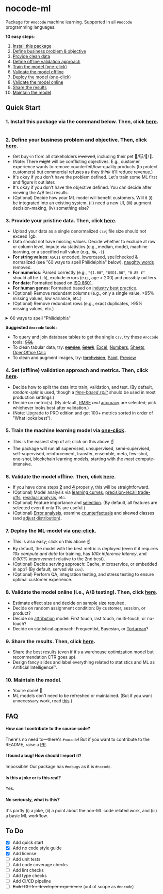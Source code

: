 # nocode-ml

Package for `#nocode` machine learning. Supported in all `#nocode` programming languages.

**10 easy steps**:  
1. [Install this package](#1-install-this-package-via-the-command-below-then-click-here)  
2. [Define business problem & objective](#2-define-your-business-problem-and-objective-then-click-here)  
3. [Provide clean data](#3-provide-your-pristine-data-then-click-here)  
4. [Define offline validation approach](#4-set-offline-validation-approach-and-metrics-then-click-here)  
5. [Train the model (one-click)](#5-train-the-machine-learning-model-via-one-click)  
6. [Validate the model offline](#6-validate-the-model-offline-then-click-here)  
7. [Deploy the model (one-click)](#7-deploy-the-ml-model-via-one-click)  
8. [Validate the model online](#8-validate-the-model-online-ie-ab-testing-then-click-here)  
9. [Share the results](#9-share-the-results-then-click-here)  
10. [Maintain the model](#10-maintain-the-model)   

## Quick Start

### 1. Install this package via the command below. Then, click [here](#2-define-your-business-problem-and-objective-then-click-here).
```

```

### 2. Define your business problem and objective. Then, click [here](#3-provide-your-pristine-data-then-click-here).
- Get buy-in from all stakeholders ~~involved~~, including their pet 🐶/🐱/🐔/🌵.   
- (Note: There ~~might~~ will be conflicting objectives. E.g., customer experience wants to remove counterfeit/low-quality products (to protect customers) but commercial refuses as they _think_ it'll reduce revenue.)
- It's okay if you don't have the problem defined. Let's train some ML first and figure it out later. 
- It's okay if you don't have the objective defined. You can decide after viewing the A/B test results.  
- (Optional) Decide how your ML model will benefit customers. Will it (i) be integrated into an existing system, (ii) need a new UI, (iii) augment decision-making, (iv) something else?

### 3. Provide your pristine data. Then, click [here](#4-set-offline-validation-approach-and-metrics-then-click-here).
- Upload your data as a single denormalized `csv`; file size should not exceed 1gb.  
- Data should not have missing values. Decide whether to exclude at row or column level, impute via statistics (e.g., median, mode), machine learning, or a specified null value (e.g., `NA`, `-1`).  
- **For string values**: `ASCII` encoded, lowercased, spellchecked & normalized (see "60 ways to spell Philidelphia" below), [naughty words](https://github.com/LDNOOBW/List-of-Dirty-Naughty-Obscene-and-Otherwise-Bad-Words) removed.  
- **For numerics**: Parsed correctly (e.g., `"$1.00"`, `"USD1.00"`, `"0.85 €"` should all be `1.0`), exclude errors (e.g., age > 200) and possibly outliers.  
- **For date**: Formatted based on [ISO 8601](https://en.wikipedia.org/wiki/ISO_8601). 
- **For human genes**: Formatted based on [industry best practice](https://www.theverge.com/2020/8/6/21355674/human-genes-rename-microsoft-excel-misreading-dates).
- (Optional) Remove redundant columns (e.g., only a single value, >95% missing values, low variance, etc.)
- (Optional) Remove redundant rows (e.g., exact duplicates, >95% missing values, etc.)  

<details><summary>60 ways to spell "Philidelphia"</summary>
<pre><code><span class="n">PHAILLIDELPPHA</span>  
<span class="n">PHIADELPHIA</span>  
<span class="n">PHIALDELPHIA</span>  
<span class="n">PHIDAELPHIA</span>  
<span class="n">PHIELADELPHIA</span>  
<span class="n">PHIILADELPHIA</span>  
<span class="n">PHILA</span>  
<span class="n">PHILA</span><span class="o">.</span>  
<span class="n">PHILAD</span>  
<span class="n">PHILADALPHIA</span>  
<span class="n">PHILADEDLPHIA</span>  
<span class="n">PHILADELAPHIA</span>  
<span class="n">PHILADELELPHIA</span>  
<span class="n">PHILADELHIA</span>  
<span class="n">PHILADELHIPHILADELHPIA</span>  
<span class="n">PHILADELHPIA</span>  
<span class="n">PHILADELOHIA</span>  
<span class="n">PHILADELPH</span>  
<span class="n">PHILADELPHA</span>  
<span class="n">PHILADELPHAI</span>  
<span class="n">PHILADELPHI</span>  
<span class="n">PHILADELPHIA</span>  
<span class="n">PHILADELPHIA</span> <span class="n">PA</span>  
<span class="n">PHILADELPHIA,</span>  
<span class="n">PHILADELPHIA, PA</span>  
<span class="n">PHILADELPHIA</span><span class="o">.</span>  
<span class="n">PHILADELPHIAPHIA</span>  
<span class="n">PHILADELPHIOA</span>  
<span class="n">PHILADELPHIOE</span>  
<span class="n">PHILADELPIA</span>  
<span class="n">PHILADELPOHIA</span>  
<span class="n">PHILADELPPHIA</span>  
<span class="n">PHILADEPHA</span>  
<span class="n">PHILADEPHIA</span>  
<span class="n">PHILADEPHILA</span>  
<span class="n">PHILADEPLHIA</span>  
<span class="n">PHILADLEPHIA</span>  
<span class="n">PHILADPHIA</span>  
<span class="n">PHILAELPHIA</span>  
<span class="n">PHILDADELPHIA</span>  
<span class="n">PHILDADLPHIA</span>  
<span class="n">PHILDEALPHIA</span>  
<span class="n">PHILDEALPHIA</span>  
<span class="n">PHILDELPHIA</span>  
<span class="n">PHILDELPHILA</span>  
<span class="n">PHILDEPPHIA</span>  
<span class="n">PHILDRLPHIA</span>  
<span class="n">PHILEAPHIA</span>  
<span class="n">PHILIAHELPHIA</span>  
<span class="n">PHILIDELPHIA</span>  
<span class="n">PHILLA</span>  
<span class="n">PHILLADELPHIA</span>  
<span class="n">PHILLY</span>  
<span class="n">PHILOADELPHIA</span>  
<span class="n">PHLADELPHIA</span>  
<span class="n">PHOLADELPHIA</span>  
<span class="n">PHPILADELPHIA</span>  
<span class="n">PIHLADELPHIA</span>  
</code></pre>
</details>

**Suggested `#nocode` tools:**   

- To query and join database tables to get the single `csv`, try these `#nocode` tools: [~~SQL~~](https://en.wikipedia.org/wiki/SQL)
- To clean tabular data, try: [~~pandas~~](https://en.wikipedia.org/wiki/Pandas_(software)), [~~Spark~~](https://en.wikipedia.org/wiki/Apache_Spark), [Excel](https://www.microsoft.com/en-us/microsoft-365/excel), [Numbers](https://www.apple.com/numbers/), [Sheets](https://www.google.com/sheets/about/), [OpenOffice Calc](https://www.openoffice.org/product/calc.html)
- To clean and augment images, try: [~~torchvision~~](https://pytorch.org/docs/stable/torchvision/transforms.html), [Paint](https://support.microsoft.com/en-us/help/4027410/windows-10-open-microsoft-paint), [Preview](https://support.apple.com/en-sg/guide/preview/welcome/mac)


### 4. Set (offline) validation approach and metrics. Then, click [here](#5-train-the-machine-learning-model-via-one-click).
- Decide how to split the data into train, validation, and test. (By default, _random-split_ is used, though a [_time-based split_](https://www.fast.ai/2017/11/13/validation-sets/) should be used in most production settings.)
- Decide on metric(s). (By default, [RMSE](https://en.wikipedia.org/wiki/Root-mean-square_deviation) _and_ [accuracy](https://en.wikipedia.org/wiki/Accuracy_and_precision#In_binary_classification) are selected; pick whichever looks best after validation.)
- (Note: Upgrade to PRO edition and get 100+ metrics sorted in order of "What looks best").


### 5. Train the machine learning model via [one-click](#6-validate-the-model-offline-then-click-here). 
- This is the easiest step of all; click on this above ☝️
- The package will run all supervised, unsupervised, semi-supervised, self-supervised, reinforcement, transfer, ensemble, meta, few-shot, one-shot, blockchain learning models, starting with the _most_ compute-intensive.

### 6. Validate the model offline. Then, click [here](#7-deploy-the-ml-model-via-one-click).
- If you have done steps [**2**](#2-define-your-business-problem-and-objective-then-click-here) and [**4**](#4-set-offline-validation-approach-and-metrics-then-click-here) properly, this will be straightforward.
- (Optional) Model analysis via [learning curves](https://en.wikipedia.org/wiki/Learning_curve_(machine_learning)), [precision-recall trade-offs](https://en.wikipedia.org/wiki/Precision_and_recall), [residual analysis](https://en.wikipedia.org/wiki/Regression_analysis#Underlying_assumptions), etc.
- (Optional) Feature importance and [selection](https://en.wikipedia.org/wiki/Feature_selection). (By default, all features are selected even if only 1% are useful.)
- (Optional) [Error analysis](https://www.coursera.org/lecture/machine-learning/error-analysis-x62iE), examine [counterfactuals](https://en.wikipedia.org/wiki/Counterfactual_conditional) and skewed classes (and [adjust distribution](https://en.wikipedia.org/wiki/Oversampling_and_undersampling_in_data_analysis)).  

### 7. Deploy the ML-model via [one-click](#8-validate-the-model-online-ie-ab-testing-then-click-here).
- This is also easy; click on this above ☝️
- By default, the model with the best metric is deployed (even if it requires _10x compute and data_ for training, has _100x inference latency_, and _0.001% improvement_ relative to the 2nd best).
- (Optional) Decide serving approach: Cache, microservice, or embedded in app? (By default, served via `csv`).
- (Optional) Perform QA, integration testing, and stress testing to ensure optimal customer experience.

### 8. Validate the model online (i.e., A/B testing). Then, click [here](#9-share-the-results-then-click-here).
- Estimate effect size and decide on sample size required.
- Decide on random assignment condition: By customer, session, or product?
- Decide on [attribution](https://en.wikipedia.org/wiki/Attribution_(marketing)) model: First touch, last touch, multi-touch, or no-touch?
- Decide on statistical approach: Frequentist, Bayesian, or [Torturean](https://en.wiktionary.org/wiki/if_you_torture_the_data_long_enough,_it_will_confess_to_anything)?

### 9. Share the results. Then, click [here](#10-maintain-the-model).
- Share the best results (even if it's a warehouse optimization model but recommendation CTR goes up).
- Design fancy slides and label everything related to statistics and ML as Artificial Intelligence™.

### 10. Maintain the model.
- You're done! 🎉
- ML models don't need to be refreshed or maintained. (But if you want unnecessary work, read [this](https://eugeneyan.com/writing/practical-guide-to-maintaining-machine-learning/).)


## FAQ

#### How can I contribute to the source code?
There's no need to—there's `#nocode`! But if you want to contribute to the README, raise a [PR](https://github.com/eugeneyan/nocode-ml/pulls).

#### I found a bug! How should I report it?
Impossible! Our package has `#nobugs` as it is `#nocode`.

#### Is this a joke or is this real?
Yes.

#### No seriously, what is this?
It's partly (i) a joke, (ii) a point about the non-ML code related work, and (iii) a basic ML workflow.


## To Do

- [x] Add quick start
- [x] Add no code style guide
- [x] Add license
- [ ] Add unit tests
- [ ] Add code coverage checks
- [ ] Add lint checks
- [ ] Add type checks
- [ ] Add CI/CD pipeline
- [ ] ~~Build CLI for developer experience~~ (out of scope as `#nocode`)
